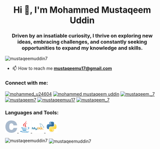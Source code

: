 <h1 align="center">Hi 👋, I'm Mohammed Mustaqeem Uddin</h1>
<h3 align="center">Driven by an insatiable curiosity, I thrive on exploring new ideas, embracing challenges, and constantly seeking opportunities to expand my knowledge and skills.</h3>

<p align="left"> <img src="https://komarev.com/ghpvc/?username=mustaqeemuddin7&label=Profile%20views&color=0e75b6&style=flat" alt="mustaqeemuddin7" /> </p>

- 📫 How to reach me **mustaqeemu17@gmail.com**

<h3 align="left">Connect with me:</h3>
<p align="left">
<a href="https://twitter.com/mohammed_u24604" target="blank"><img align="center" src="https://raw.githubusercontent.com/rahuldkjain/github-profile-readme-generator/master/src/images/icons/Social/twitter.svg" alt="mohammed_u24604" height="30" width="40" /></a>
<a href="https://linkedin.com/in/mohammed mustaqeem uddin" target="blank"><img align="center" src="https://raw.githubusercontent.com/rahuldkjain/github-profile-readme-generator/master/src/images/icons/Social/linked-in-alt.svg" alt="mohammed mustaqeem uddin" height="30" width="40" /></a>
<a href="https://instagram.com/mustaqeem._7" target="blank"><img align="center" src="https://raw.githubusercontent.com/rahuldkjain/github-profile-readme-generator/master/src/images/icons/Social/instagram.svg" alt="mustaqeem._7" height="30" width="40" /></a>
<a href="https://www.codechef.com/users/mustaqeem7" target="blank"><img align="center" src="https://cdn.jsdelivr.net/npm/simple-icons@3.1.0/icons/codechef.svg" alt="mustaqeem7" height="30" width="40" /></a>
<a href="https://www.hackerrank.com/mustaqeemuu17" target="blank"><img align="center" src="https://raw.githubusercontent.com/rahuldkjain/github-profile-readme-generator/master/src/images/icons/Social/hackerrank.svg" alt="mustaqeemuu17" height="30" width="40" /></a>
<a href="https://www.leetcode.com/mustaqeem_7" target="blank"><img align="center" src="https://raw.githubusercontent.com/rahuldkjain/github-profile-readme-generator/master/src/images/icons/Social/leet-code.svg" alt="mustaqeem_7" height="30" width="40" /></a>
</p>

<h3 align="left">Languages and Tools:</h3>
<p align="left"> <a href="https://www.cprogramming.com/" target="_blank" rel="noreferrer"> <img src="https://raw.githubusercontent.com/devicons/devicon/master/icons/c/c-original.svg" alt="c" width="40" height="40"/> </a> <a href="https://www.java.com" target="_blank" rel="noreferrer"> <img src="https://raw.githubusercontent.com/devicons/devicon/master/icons/java/java-original.svg" alt="java" width="40" height="40"/> </a> <a href="https://www.mysql.com/" target="_blank" rel="noreferrer"> <img src="https://raw.githubusercontent.com/devicons/devicon/master/icons/mysql/mysql-original-wordmark.svg" alt="mysql" width="40" height="40"/> </a> <a href="https://www.python.org" target="_blank" rel="noreferrer"> <img src="https://raw.githubusercontent.com/devicons/devicon/master/icons/python/python-original.svg" alt="python" width="40" height="40"/> </a> </p>

<p><img align="left" src="https://github-readme-stats.vercel.app/api/top-langs?username=mustaqeemuddin7&show_icons=true&locale=en&layout=compact" alt="mustaqeemuddin7" /></p>

<p>&nbsp;<img align="center" src="https://github-readme-stats.vercel.app/api?username=mustaqeemuddin7&show_icons=true&locale=en" alt="mustaqeemuddin7" /></p>
